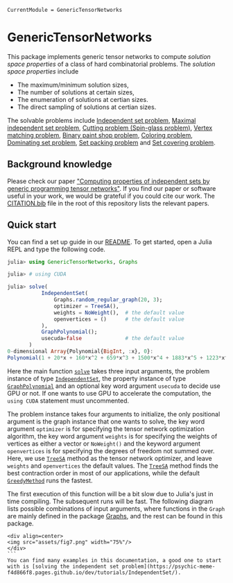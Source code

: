 ```@meta
CurrentModule = GenericTensorNetworks
```

# GenericTensorNetworks

This package implements generic tensor networks to compute *solution space properties* of a class of hard combinatorial problems.
The *solution space properties* include
* The maximum/minimum solution sizes,
* The number of solutions at certain sizes,
* The enumeration of solutions at certian sizes.
* The direct sampling of solutions at certian sizes.

The solvable problems include [Independent set problem](@ref), [Maximal independent set problem](@ref), [Cutting problem (Spin-glass problem)](@ref), [Vertex matching problem](@ref), [Binary paint shop problem](@ref), [Coloring problem](@ref), [Dominating set problem](@ref), [Set packing problem](@ref) and [Set covering problem](@ref).

## Background knowledge

Please check our paper ["Computing properties of independent sets by generic programming tensor networks"]().
If you find our paper or software useful in your work, we would be grateful if you could cite our work. The [CITATION.bib](https://github.com/QuEraComputing/GenericTensorNetworks.jl/blob/master/CITATION.bib) file in the root of this repository lists the relevant papers.

## Quick start

You can find a set up guide in our [README](https://github.com/QuEraComputing/GenericTensorNetworks.jl).
To get started, open a Julia REPL and type the following code.

```julia
julia> using GenericTensorNetworks, Graphs

julia> # using CUDA

julia> solve(
           IndependentSet(
               Graphs.random_regular_graph(20, 3);
               optimizer = TreeSA(),
               weights = NoWeight(),  # the default value
               openvertices = ()      # the default value
           ),
           GraphPolynomial();
           usecuda=false              # the default value
       )
0-dimensional Array{Polynomial{BigInt, :x}, 0}:
Polynomial(1 + 20*x + 160*x^2 + 659*x^3 + 1500*x^4 + 1883*x^5 + 1223*x^6 + 347*x^7 + 25*x^8)
```

Here the main function [`solve`](@ref) takes three input arguments, the problem instance of type [`IndependentSet`](@ref), the property instance of type [`GraphPolynomial`](@ref) and an optional key word argument `usecuda` to decide use GPU or not.
If one wants to use GPU to accelerate the computation, the `using CUDA` statement must uncommented.

The problem instance takes four arguments to initialize, the only positional argument is the graph instance that one wants to solve, the key word argument `optimizer` is for specifying the tensor network optimization algorithm, the key word argument `weights` is for specifying the weights of vertices as either a vector or `NoWeight()` and the keyword argument `openvertices` is for specifying the degrees of freedom not summed over.
Here, we use [`TreeSA`](@ref) method as the tensor network optimizer, and leave `weights` and `openvertices` the default values.
The [`TreeSA`](@ref) method finds the best contraction order in most of our applications, while the default [`GreedyMethod`](@ref) runs the fastest.

The first execution of this function will be a bit slow due to Julia's just in time compiling.
The subsequent runs will be fast.
The following diagram lists possible combinations of input arguments, where functions in the `Graph` are mainly defined in the package [Graphs](https://github.com/JuliaGraphs/Graphs.jl), and the rest can be found in this package.
```@raw html
<div align=center>
<img src="assets/fig7.png" width="75%"/>
</div>
```⠀
You can find many examples in this documentation, a good one to start with is [solving the independent set problem](https://psychic-meme-f4d866f8.pages.github.io/dev/tutorials/IndependentSet/).

